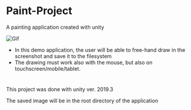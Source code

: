 # Paint-Project
 A painting application created with unity
 
![Gif](https://user-images.githubusercontent.com/26629624/87857236-78730c00-c925-11ea-9372-ec9af6d2eeb8.gif)

- In this demo application, the user will be able to free-hand draw in the screenshot and save it to the filesystem
- The drawing must work also with the mouse, but also on touchscreen/mobile/tablet.

#
This project was done with unity ver. 2019.3

The saved image will be in the root directory of the application
